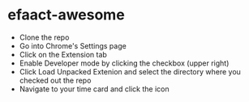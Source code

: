 # efaact-awesome

* Clone the repo
* Go into Chrome's Settings page
* Click on the Extension tab
* Enable Developer mode by clicking the checkbox (upper right)
* Click Load Unpacked Extenion and select the directory where you checked out the repo
* Navigate to your time card and click the icon
